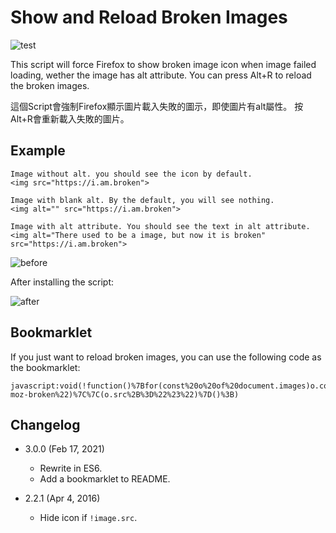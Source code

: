 Show and Reload Broken Images
=============================

![test](https://github.com/eight04/show-and-reload-broken-images/workflows/test/badge.svg)

This script will force Firefox to show broken image icon when image failed loading, wether the image has alt attribute.
You can press Alt+R to reload the broken images.

這個Script會強制Firefox顯示圖片載入失敗的圖示，即使圖片有alt屬性。
按Alt+R會重新載入失敗的圖片。

Example
-------
```
Image without alt. you should see the icon by default.
<img src="https://i.am.broken">

Image with blank alt. By the default, you will see nothing.
<img alt="" src="https://i.am.broken">

Image with alt attribute. You should see the text in alt attribute.
<img alt="There used to be a image, but now it is broken" src="https://i.am.broken">
```
![before](https://i.imgur.com/TlUcgQH.png)

After installing the script:

![after](https://i.imgur.com/EwrhEpi.png)

Bookmarklet
-----------

If you just want to reload broken images, you can use the following code as the bookmarklet:
<!--$inline.start("cmd:rollup -c --environment BUILD:bookmarklet --file ''|eval:`javascript:void(${encodeURIComponent($0.slice(0\\, -1))})`|markdown:codeblock")-->
```
javascript:void(!function()%7Bfor(const%20o%20of%20document.images)o.complete%26%26!o.matches(%22%5Bsrc%5D%3A-moz-broken%22)%7C%7C(o.src%2B%3D%22%23%22)%7D()%3B)
```
<!--$inline.end-->

Changelog
---------

* 3.0.0 (Feb 17, 2021)

  - Rewrite in ES6.
  - Add a bookmarklet to README.

* 2.2.1 (Apr 4, 2016)

	- Hide icon if `!image.src`.
